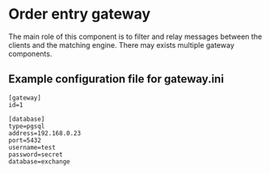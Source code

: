 # Order entry gateway

The main role of this component is to filter and relay messages between the clients and the matching engine. There may exists multiple gateway components.

## Example configuration file for gateway.ini
```
[gateway]
id=1

[database]
type=pgsql
address=192.168.0.23
port=5432
username=test
password=secret
database=exchange
```
